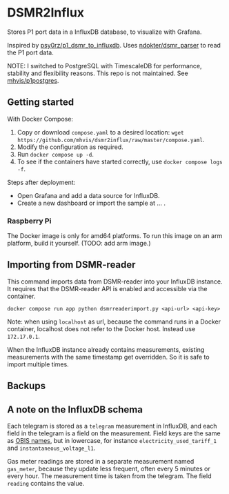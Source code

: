 # DSMR2Influx

Stores P1 port data in a InfluxDB database, to visualize with Grafana.

Inspired by [psy0rz/p1_dsmr_to_influxdb](https://github.com/psy0rz/p1_dsmr_to_influxdb).
Uses [ndokter/dsmr_parser](https://github.com/ndokter/dsmr_parser) to read the P1 port data.

NOTE: I switched to PostgreSQL with TimescaleDB for performance, stability and flexibility reasons.
This repo is not maintained.
See [mhvis/p1postgres](https://github.com/mhvis/p1postgres).

## Getting started

With Docker Compose:

1. Copy or download `compose.yaml` to a desired location:
  `wget https://github.com/mhvis/dsmr2influx/raw/master/compose.yaml`.
2. Modify the configuration as required.
3. Run `docker compose up -d`.
4. To see if the containers have started correctly, use `docker compose logs -f`.

Steps after deployment:

* Open Grafana and add a data source for InfluxDB.
* Create a new dashboard or import the sample at ... .

### Raspberry Pi

The Docker image is only for amd64 platforms.
To run this image on an arm platform, build it yourself.
(TODO: add arm image.)

## Importing from DSMR-reader

This command imports data from DSMR-reader into your InfluxDB instance.
It requires that the DSMR-reader API is enabled and accessible via the container.

```shell
docker compose run app python dsmrreaderimport.py <api-url> <api-key>
```

Note: when using `localhost` as url, because the command runs in a Docker
container, localhost does not refer to the Docker host. Instead use `172.17.0.1`.

When the InfluxDB instance already contains measurements,
existing measurements with the same timestamp get overridden.
So it is safe to import multiple times.

## Backups

## A note on the InfluxDB schema

Each telegram is stored as a `telegram` measurement in InfluxDB, and each field
in the telegram is a field on the measurement.
Field keys are the same
as [OBIS names](https://github.com/ndokter/dsmr_parser/blob/master/dsmr_parser/telegram_specifications.py),
but in lowercase, for instance `electricity_used_tariff_1` and `instantaneous_voltage_l1`.

Gas meter readings are stored in a separate measurement named `gas_meter`,
because they update less frequent, often every 5 minutes or every hour.
The measurement time is taken from the telegram.
The field `reading` contains the value.

